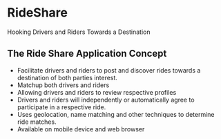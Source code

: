 # RideShare

Hooking Drivers and Riders Towards a Destination

## The Ride Share Application Concept

* Facilitate drivers and riders to post and discover rides towards a destination of both parties interest.  
* Matchup both drivers and riders
* Allowing drivers and riders to review respective profiles
* Drivers and riders will independently or automatically agree to participate in a respective ride.  
* Uses geolocation, name matching and other techniques to determine ride matches.   
* Available on mobile device and web browser 
